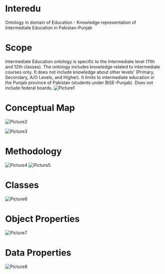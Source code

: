 # Interedu
Ontology in domain of Education - Knowledge representation of Intermediate Education in Pakistan-Punjab

# Scope

Intermediate Education ontology is specific to the Intermediate level (11th and 12th classes). The
ontology includes knowledge related to intermediate courses only. It does not include knowledge
about other levels’ (Primary, Secondary, A/O Levels, and Higher). It limits to intermediate education
in the Punjab province of Pakistan (students under BISE-Punjab). Does not include federal boards.
![Picture1](https://github.com/user-attachments/assets/0cfd617e-4107-419c-bc4e-ab90dda9918b)

# Conceptual Map

![Picture2](https://github.com/user-attachments/assets/2dded240-a5df-4394-88d9-875dbf27fb36)

![Picture3](https://github.com/user-attachments/assets/6bd05499-3398-423b-bd49-dc45d6271550)

# Methodology
![Picture4](https://github.com/user-attachments/assets/737caadd-ffdc-4372-8e08-954ca8cf0e54)
![Picture5](https://github.com/user-attachments/assets/ff0d0f9c-66c9-4736-9114-f8df0287550e)

# Classes
![Picture6](https://github.com/user-attachments/assets/8d7f1153-83cf-4986-8fab-e793b69a678f)

# Object Properties
![Picture7](https://github.com/user-attachments/assets/6bfc19e4-0f40-4f62-b587-3e1f583d776e)

# Data Properties
![Picture8](https://github.com/user-attachments/assets/211441a9-3011-4856-8249-bdb2cd580860)

